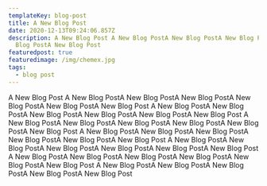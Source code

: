 ```yaml
---
templateKey: blog-post
title: A New Blog Post
date: 2020-12-13T09:24:06.857Z
description: A New Blog Post A New Blog PostA New Blog PostA New Blog PostA New
  Blog PostA New Blog Post
featuredpost: true
featuredimage: /img/chemex.jpg
tags:
  - blog post
---
```

A New Blog Post A New Blog PostA New Blog PostA New Blog PostA New Blog PostA New Blog PostA New Blog Post A New Blog PostA New Blog PostA New Blog PostA New Blog PostA New Blog PostA New Blog Post A New Blog PostA New Blog PostA New Blog PostA New Blog PostA New Blog PostA New Blog Post A New Blog PostA New Blog PostA New Blog PostA New Blog PostA New Blog PostA New Blog Post A New Blog PostA New Blog PostA New Blog PostA New Blog PostA New Blog PostA New Blog Post A New Blog PostA New Blog PostA New Blog PostA New Blog PostA New Blog PostA New Blog Post A New Blog PostA New Blog PostA New Blog PostA New Blog PostA New Blog Post